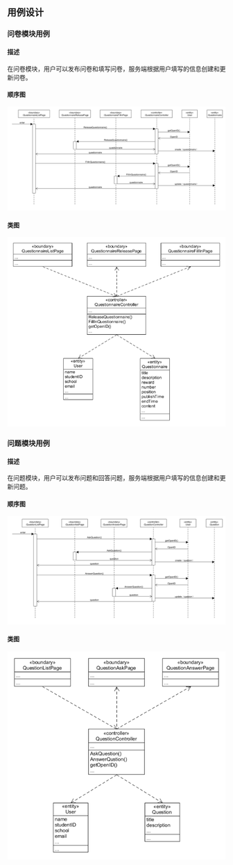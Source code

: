 ## 用例设计

### 问卷模块用例

#### 描述

在问卷模块，用户可以发布问卷和填写问卷，服务端根据用户填写的信息创建和更新问卷。

#### 顺序图

![问卷顺序图](https://github.com/swsad/Dashboard/raw/master/imgs/7-design/5.1-usecase-design/QuestionnaireSequence.png)

#### 类图

![问卷类图](https://github.com/swsad/Dashboard/raw/master/imgs/7-design/5.1-usecase-design/QuestionnaireClass.png)



### 问题模块用例

#### 描述

在问题模块，用户可以发布问题和回答问题，服务端根据用户填写的信息创建和更新问题。

#### 顺序图

![问题顺序图](https://github.com/swsad/Dashboard/raw/master/imgs/7-design/5.1-usecase-design/QuestionSequence.png)

#### 类图

![问题类图](https://github.com/swsad/Dashboard/raw/master/imgs/7-design/5.1-usecase-design/QuestionClass.png)



